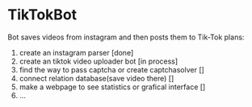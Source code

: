 # TikTokBot
Bot saves videos from instagram and then posts them to Tik-Tok 
plans:
1) create an instagram parser                                 [done]
2) create an tiktok video uploader bot                        [in process]
3) find the way to pass captcha or create captchasolver       []
5) connect relation database(save video there)                []
6) make a webpage to see statistics or grafical interface     []
7) ...
